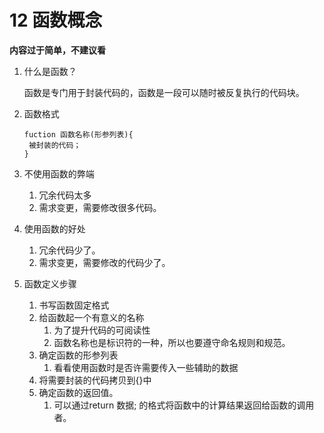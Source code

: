 # 12 函数概念

**内容过于简单，不建议看**

1. 什么是函数？

   函数是专门用于封装代码的，函数是一段可以随时被反复执行的代码块。

2. 函数格式

   ```
   fuction 函数名称(形参列表){
   	被封装的代码；
   }
   ```

3. 不使用函数的弊端

   1. 冗余代码太多
   2. 需求变更，需要修改很多代码。

4. 使用函数的好处

   1. 冗余代码少了。
   2. 需求变更，需要修改的代码少了。

5. 函数定义步骤

   1. 书写函数固定格式
   2. 给函数起一个有意义的名称
      1. 为了提升代码的可阅读性
      2. 函数名称也是标识符的一种，所以也要遵守命名规则和规范。
   3. 确定函数的形参列表
      1. 看看使用函数时是否许需要传入一些辅助的数据
   4. 将需要封装的代码拷贝到{}中
   5. 确定函数的返回值。
      1. 可以通过return 数据; 的格式将函数中的计算结果返回给函数的调用者。